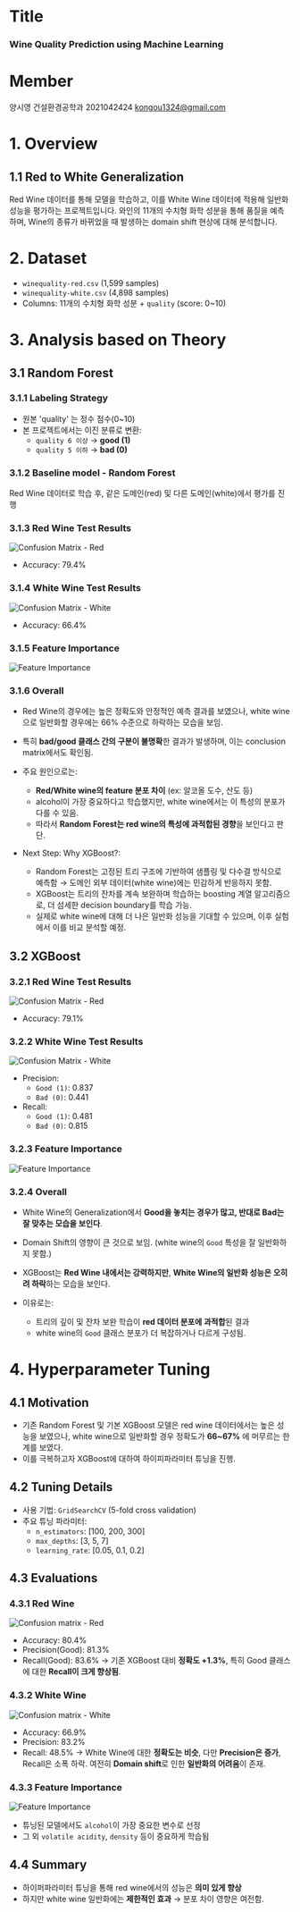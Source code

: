 # Title
### Wine Quality Prediction using Machine Learning
# Member
양시영 건설환경공학과 2021042424 kongou1324@gmail.com

# 1. Overview
## 1.1 Red to White Generalization
Red Wine 데이터를 통해 모델을 학습하고, 이를 White Wine 데이터에 적용해 일반화 성능을 평가하는 프로젝트입니다. 와인의 11개의 수치형 화학 성분을 통해 품질을 예측하며, Wine의 종류가 바뀌었을 때 발생하는 domain shift 현상에 대해 분석합니다.

# 2. Dataset
- `winequality-red.csv` (1,599 samples)
- `winequality-white.csv` (4,898 samples)
- Columns: 11개의 수치형 화학 성분 + `quality` (score: 0~10)

# 3. Analysis based on Theory
## 3.1 Random Forest
### 3.1.1 Labeling Strategy
- 원본 'quality' 는 정수 점수(0~10)
- 본 프로젝트에서는 이진 분류로 변환:
  - `quality 6 이상` → **good (1)**
  - `quality 5 이하` → **bad (0)**

### 3.1.2 Baseline model - Random Forest
Red Wine 데이터로 학습 후, 같은 도메인(red) 및 다른 도메인(white)에서 평가를 진행


### 3.1.3 Red Wine Test Results
![Confusion Matrix - Red](image/rf_confusion_red.png)
- Accuracy: 79.4%

### 3.1.4 White Wine Test Results
![Confusion Matrix - White](image/rf_confusion_white.png)
- Accuracy: 66.4%

### 3.1.5 Feature Importance
![Feature Importance](image/rf_feature_importance.png)

### 3.1.6 Overall
- Red Wine의 경우에는 높은 정확도와 안정적인 예측 결과를 보였으나, white wine으로 일반화할 경우에는 66% 수준으로 하락하는 모습을 보임.
- 특히 **bad/good 클래스 간의 구분이 불명확**한 결과가 발생하며, 이는 conclusion matrix에서도 확인됨.
- 주요 원인으로는:
  - **Red/White wine의 feature 분포 차이** (ex: 알코올 도수, 산도 등)
  - alcohol이 가장 중요하다고 학습했지만, white wine에서는 이 특성의 분포가 다를 수 있음.
  - 따라서 **Random Forest는 red wine의 특성에 과적합된 경향**을 보인다고 판단.


- Next Step: Why XGBoost?:
  - Random Forest는 고정된 트리 구조에 기반하여 샘플링 및 다수결 방식으로 예측함 → 도메인 외부 데이터(white wine)에는 민감하게 반응하지 못함.
  - XGBoost는 트리의 잔차를 계속 보완하며 학습하는 boosting 계열 알고리즘으로, 더 섬세한 decision boundary를 학습 가능.
  - 실제로 white wine에 대해 더 나은 일반화 성능을 기대할 수 있으며, 이후 실험에서 이를 비교 분석할 예정.


## 3.2 XGBoost
### 3.2.1 Red Wine Test Results
![Confusion Matrix - Red](image/xgb_confusion_red.png)
- Accuracy: 79.1%

### 3.2.2 White Wine Test Results
![Confusion Matrix - White](image/xgb_confusion_white.png)
- Precision:
  - `Good (1)`: 0.837
  - `Bad (0)`: 0.441
- Recall:
  - `Good (1)`: 0.481
  - `Bad (0)`: 0.815

### 3.2.3 Feature Importance
![Feature Importance](image/xgb_feature_importance.png)

### 3.2.4 Overall
- White Wine의 Generalization에서 **Good을 놓치는 경우가 많고, 반대로 Bad는 잘 맞추는 모습을 보인다**.
- Domain Shift의 영향이 큰 것으로 보임. (white wine의 `Good` 특성을 잘 일반화하지 못함.)

- XGBoost는 **Red Wine 내에서는 강력하지만**, **White Wine의 일반화 성능은 오히려 하락**하는 모습을 보인다.
- 이유로는:
  - 트리의 깊이 및 잔차 보완 학습이 **red 데이터 분포에 과적합**된 결과
  - white wine의 `Good` 클래스 분포가 더 복잡하거나 다르게 구성됨.

# 4. Hyperparameter Tuning
## 4.1 Motivation
- 기존 Random Forest 및 기본 XGBoost 모델은 red wine 데이터에서는 높은 성능을 보였으나, white wine으로 일반화할 경우 정확도가 **66~67%** 에 머무르는 한계를 보였다.
- 이를 극복하고자 XGBoost에 대하여 하이피파라미터 튜닝을 진행.

## 4.2 Tuning Details
- 사용 기법: `GridSearchCV` (5-fold cross validation)
- 주요 튜닝 파라미터:
  - `n_estimators`: [100, 200, 300]
  - `max_depths`: [3, 5, 7]
  - `learning_rate`: [0.05, 0.1, 0.2]

## 4.3 Evaluations
### 4.3.1 Red Wine
![Confusion matrix - Red](image/xgb_tuned_confusion_red.png)
- Accuracy: 80.4%
- Precision(Good): 81.3%
- Recall(Good): 83.6% → 기존 XGBoost 대비 **정확도 +1.3%**, 특히 Good 클래스에 대한 **Recall이 크게 향상됨**.

### 4.3.2 White Wine
![Confusion matrix - White](image/xgb_tuned_confusion_white.png)
- Accuracy: 66.9%
- Precision: 83.2%
- Recall: 48.5% → White Wine에 대한 **정확도는 비슷**, 다만 **Precision은 증가**, Recall은 소폭 하락. 여전히 **Domain shift**로 인한 **일반화의 어려움**이 존재.

### 4.3.3 Feature Importance
![Feature Importance](image/xgb_tuned_feature_importance.png)
- 튜닝된 모델에서도 `alcohol`이 가장 중요한 변수로 선정
- 그 외 `volatile acidity`, `density` 등이 중요하게 학습됨

## 4.4 Summary
- 하이퍼파라미터 튜닝을 통해 red wine에서의 성능은 **의미 있게 향상**
- 하지만 white wine 일반화에는 **제한적인 효과** → 분포 차이 영향은 여전함.



